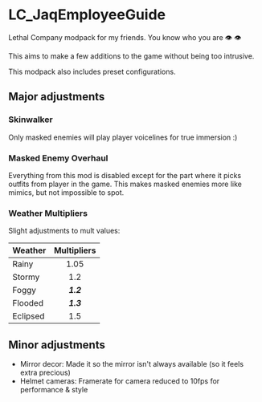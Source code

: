 # LC_JaqEmployeeGuide
Lethal Company modpack for my friends. You know who you are 👁️   👁️

This aims to make a few additions to the game without being too intrusive.

This modpack also includes preset configurations.

## Major adjustments

### Skinwalker
Only masked enemies will play player voicelines for true immersion :)

### Masked Enemy Overhaul
Everything from this mod is disabled except for the part where it picks outfits from player in the game. This makes masked enemies more like mimics, but not impossible to spot.

### Weather Multipliers
Slight adjustments to mult values:

| **Weather** | **Multipliers** |
|-------------|:---------------:|
| Rainy       | 1.05            |
| Stormy      | 1.2             |
| Foggy       | **_1.2_**       |
| Flooded     | **_1.3_**       |
| Eclipsed    | 1.5             |

## Minor adjustments
- Mirror decor: Made it so the mirror isn't always available (so it feels extra precious)
- Helmet cameras: Framerate for camera reduced to 10fps for performance & style